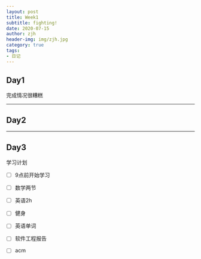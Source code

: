 ```yaml
---
layout: post
title: Week1
subtitle: fighting!
date: 2020-07-15
author: zjh
header-img: img/zjh.jpg
category: true
tags:
- 日记
---
```

## Day1
完成情况很糟糕
***

## Day2
***

## Day3

学习计划
* [ ] 9点前开始学习
* [ ] 数学两节
* [ ] 英语2h
* [ ] 健身
* [ ] 英语单词
* [ ] 软件工程报告
* [ ] acm


